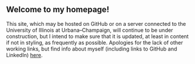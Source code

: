 ## Welcome to my homepage!

This site, which may be hosted on GitHub or on a server connected to the University of Illinois at Urbana–Champaign, will continue to be under construction, but I intend to make sure that it is updated, at least in content if not in styling, as frequently as possible. Apologies for the lack of other working links, but find info about myself (including links to GitHub and LinkedIn) [here](https://en.wikipedia.org/wiki/User:Mahir256).